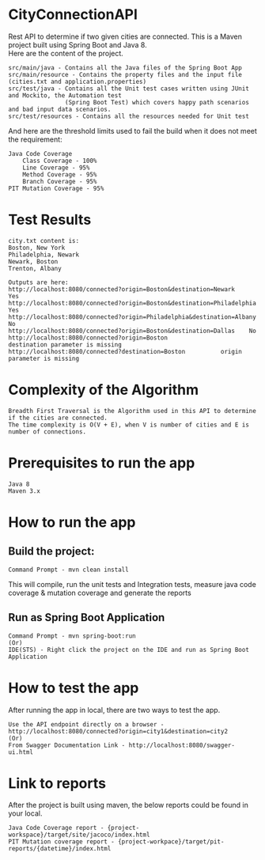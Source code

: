 # CityConnectionAPI

Rest API to determine if two given cities are connected. This is a Maven project built using Spring Boot and Java 8.<br/>
Here are the content of the project.

	src/main/java - Contains all the Java files of the Spring Boot App
	src/main/resource - Contains the property files and the input file (cities.txt and application.properties)
	src/test/java - Contains all the Unit test cases written using JUnit and Mockito, the Automation test 
	                (Spring Boot Test) which covers happy path scenarios and bad input data scenarios.
	src/test/resources - Contains all the resources needed for Unit test

And here are the threshold limits used to fail the build when it does not meet the requirement:

	Java Code Coverage
		Class Coverage - 100%
		Line Coverage - 95%
		Method Coverage - 95%
		Branch Coverage - 95%
	PIT Mutation Coverage - 95%

# Test Results

	city.txt content is:
	Boston, New York
	Philadelphia, Newark
	Newark, Boston
	Trenton, Albany
	
	Outputs are here:
	http://localhost:8080/connected?origin=Boston&destination=Newark	Yes
	http://localhost:8080/connected?origin=Boston&destination=Philadelphia	Yes
	http://localhost:8080/connected?origin=Philadelphia&destination=Albany	No
	http://localhost:8080/connected?origin=Boston&destination=Dallas	No
	http://localhost:8080/connected?origin=Boston				destination parameter is missing
	http://localhost:8080/connected?destination=Boston			origin parameter is missing

# Complexity of the Algorithm

	Breadth First Traversal is the Algorithm used in this API to determine if the cities are connected. 
	The time complexity is O(V + E), when V is number of cities and E is number of connections. 

# Prerequisites to run the app
	Java 8
	Maven 3.x

# How to run the app

## Build the project: <br/>
	Command Prompt - mvn clean install
This will compile, run the unit tests and Integration tests, measure java code coverage & mutation coverage and generate the reports

## Run as Spring Boot Application <br/>
	Command Prompt - mvn spring-boot:run 
	(Or)
	IDE(STS) - Right click the project on the IDE and run as Spring Boot Application

# How to test the app

After running the app in local, there are two ways to test the app.
	
	Use the API endpoint directly on a browser - http://localhost:8080/connected?origin=city1&destination=city2
	(Or)
	From Swagger Documentation Link - http://localhost:8080/swagger-ui.html

# Link to reports

After the project is built using maven, the below reports could be found in your local.

	Java Code Coverage report - {project-workspace}/target/site/jacoco/index.html
	PIT Mutation coverage report - {project-workpace}/target/pit-reports/{datetime}/index.html
